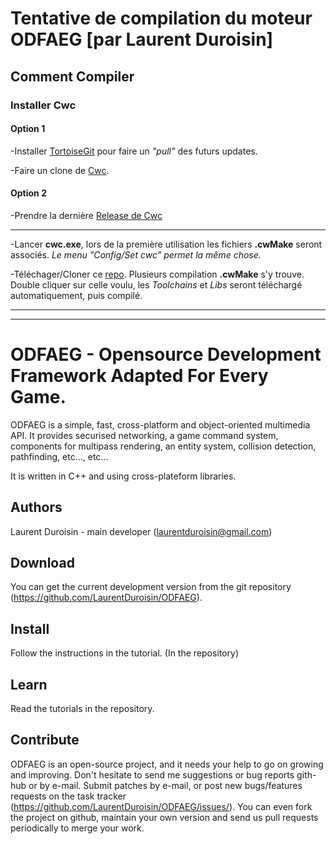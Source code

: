 # Tentative de compilation du moteur ODFAEG [par Laurent Duroisin]

## Comment Compiler

### Installer Cwc

#### Option 1
-Installer [TortoiseGit](https://tortoisegit.org/download/) pour faire un _"pull"_ des futurs updates.

-Faire un clone de [Cwc](https://github.com/VLiance/Cwc.git). 

#### Option 2
-Prendre la dernière [Release de Cwc](https://github.com/VLiance/Cwc/releases)

***

-Lancer **cwc.exe**, lors de la première utilisation les fichiers **.cwMake** seront associés. *Le menu "Config/Set cwc" permet la même chose.*

-Téléchager/Cloner ce [repo](https://github.com/Cwc-Lib/NazaraEngine_LibTester/archive/master.zip). Plusieurs compilation **.cwMake** s'y trouve. Double cliquer sur celle voulu, les *Toolchains* et *Libs* seront téléchargé automatiquement, puis compilé.


***
***

ODFAEG - Opensource Development Framework Adapted For Every Game.
=========================================

ODFAEG is a simple, fast, cross-platform and object-oriented multimedia API. It provides securised networking, a game command system, components for multipass rendering, an entity system, collision detection, pathfinding, etc..., etc...
 
It is written in C++ and using cross-plateform libraries.

Authors
-------

Laurent Duroisin - main developer (laurentduroisin@gmail.com)

Download
--------

You can get the current development version from the git repository (https://github.com/LaurentDuroisin/ODFAEG).

Install
-------

Follow the instructions in the tutorial. (In the repository)

Learn
-----

Read the tutorials in the repository.

Contribute
----------

ODFAEG is an open-source project, and it needs your help to go on growing and improving.
Don't hesitate to send me suggestions or bug reports gith-hub or by e-mail.
Submit patches by e-mail, or post new bugs/features requests on the task tracker (https://github.com/LaurentDuroisin/ODFAEG/issues/).
You can even fork the project on github, maintain your own version and send us pull requests periodically to merge your work.
